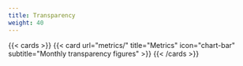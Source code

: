 ```yaml
---
title: Transparency
weight: 40
---
```

{{< cards >}}
  {{< card url="metrics/" title="Metrics" icon="chart-bar" subtitle="Monthly transparency figures" >}}
{{< /cards >}}

